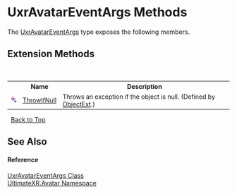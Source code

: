# UxrAvatarEventArgs Methods
 

The <a href="T_UltimateXR_Avatar_UxrAvatarEventArgs">UxrAvatarEventArgs</a> type exposes the following members.


## Extension Methods
&nbsp;<table><tr><th></th><th>Name</th><th>Description</th></tr><tr><td>![Public Extension Method](media/pubextension.gif "Public Extension Method")</td><td><a href="M_UltimateXR_Extensions_System_ObjectExt_ThrowIfNull">ThrowIfNull</a></td><td>
Throws an exception if the object is null.
 (Defined by <a href="T_UltimateXR_Extensions_System_ObjectExt">ObjectExt</a>.)</td></tr></table>&nbsp;
<a href="#uxravatareventargs-methods">Back to Top</a>

## See Also


#### Reference
<a href="T_UltimateXR_Avatar_UxrAvatarEventArgs">UxrAvatarEventArgs Class</a><br /><a href="N_UltimateXR_Avatar">UltimateXR.Avatar Namespace</a><br />